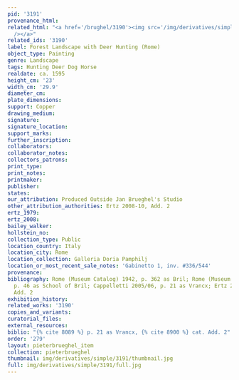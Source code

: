 ```yaml
---
pid: '3191'
provenance_html: 
related_html: "<a href='/brughel/3190'><img src='/img/derivatives/simple/3190/thumbnail.jpg'
  /></a>"
related_ids: '3190'
label: Forest Landscape with Deer Hunting (Rome)
object_type: Painting
genre: Landscape
tags: Hunting Deer Dog Horse
realdate: ca. 1595
height_cm: '23'
width_cm: '29.9'
diameter_cm: 
plate_dimensions: 
support: Copper
drawing_medium: 
signature: 
signature_location: 
support_marks: 
further_inscription: 
collaborators: 
collaborator_notes: 
collectors_patrons: 
print_type: 
print_notes: 
printmaker: 
publisher: 
states: 
our_attribution: Produced Outside Jan Brueghel's Studio
other_attribution_authorities: Ertz 2008-10, Add. 2
ertz_1979: 
ertz_2008: 
bailey_walker: 
hollstein_no: 
collection_type: Public
location_country: Italy
location_city: Rome
location_collection: Galleria Doria Pamphilj
location_or_most_recent_sale_notes: 'Gabinetto 1, inv. #336/544'
provenance: 
bibliography: Rome (Museum Catalog) 1942, p. 362 as Bril; Rome (Museum Catalog) 1991,
  p. 46 as School of Bril; Cappelletti 2005/06, p. 21 as Vrancx; Ertz 2008-10, cat.
  Add. 2
exhibition_history: 
related_works: '3190'
copies_and_variants: 
curatorial_files: 
external_resources: 
biblio: "{% cite 8089 %} p. 21 as Vrancx, {% cite 8900 %} cat. Add. 2"
order: '279'
layout: pieterbrueghel_item
collection: pieterbrueghel
thumbnail: img/derivatives/simple/3191/thumbnail.jpg
full: img/derivatives/simple/3191/full.jpg
---
```

